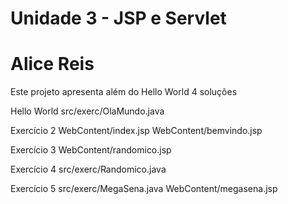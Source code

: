 # Unidade 3 - JSP e Servlet
# Alice Reis
Este projeto apresenta além do Hello World 4 soluções

Hello World 
src/exerc/OlaMundo.java

Exercício 2
WebContent/index.jsp
WebContent/bemvindo.jsp

Exercício 3
WebContent/randomico.jsp

Exercício 4
src/exerc/Randomico.java

Exercício 5
src/exerc/MegaSena.java
WebContent/megasena.jsp


